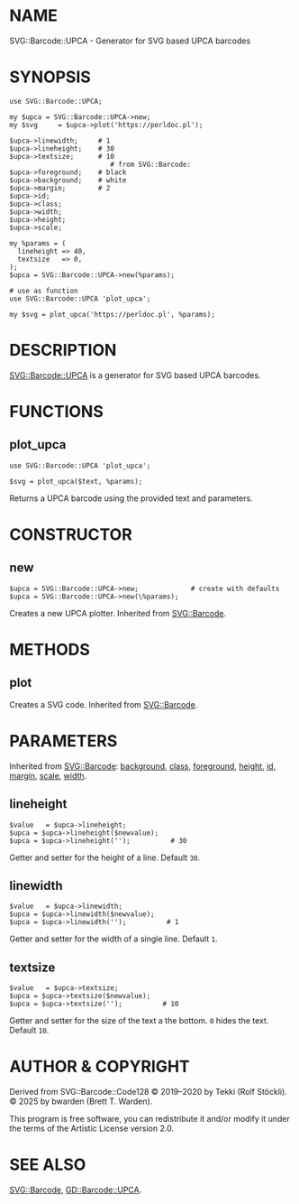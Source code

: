 # NAME

SVG::Barcode::UPCA - Generator for SVG based UPCA barcodes

# SYNOPSIS

    use SVG::Barcode::UPCA;

    my $upca = SVG::Barcode::UPCA->new;
    my $svg     = $upca->plot('https://perldoc.pl');

    $upca->linewidth;     # 1
    $upca->lineheight;    # 30
    $upca->textsize;      # 10
                             # from SVG::Barcode:
    $upca->foreground;    # black
    $upca->background;    # white
    $upca->margin;        # 2
    $upca->id;
    $upca->class;
    $upca->width;
    $upca->height;
    $upca->scale;

    my %params = (
      lineheight => 40,
      textsize   => 0,
    );
    $upca = SVG::Barcode::UPCA->new(%params);

    # use as function
    use SVG::Barcode::UPCA 'plot_upca';

    my $svg = plot_upca('https://perldoc.pl', %params);

# DESCRIPTION

[SVG::Barcode::UPCA](https://metacpan.org/pod/SVG%3A%3ABarcode%3A%3AUPCA) is a generator for SVG based UPCA barcodes.

# FUNCTIONS

## plot\_upca

    use SVG::Barcode::UPCA 'plot_upca';

    $svg = plot_upca($text, %params);

Returns a UPCA barcode using the provided text and parameters.

# CONSTRUCTOR

## new

    $upca = SVG::Barcode::UPCA->new;             # create with defaults
    $upca = SVG::Barcode::UPCA->new(\%params);

Creates a new UPCA plotter. Inherited from [SVG::Barcode](https://metacpan.org/pod/SVG%3A%3ABarcode#new).

# METHODS

## plot

Creates a SVG code. Inherited from [SVG::Barcode](https://metacpan.org/pod/SVG%3A%3ABarcode#plot).

# PARAMETERS

Inherited from [SVG::Barcode](https://metacpan.org/pod/SVG%3A%3ABarcode):
[background](https://metacpan.org/pod/SVG%3A%3ABarcode#background),
[class](https://metacpan.org/pod/SVG%3A%3ABarcode#class),
[foreground](https://metacpan.org/pod/SVG%3A%3ABarcode#foreground),
[height](https://metacpan.org/pod/SVG%3A%3ABarcode#height),
[id](https://metacpan.org/pod/SVG%3A%3ABarcode#id),
[margin](https://metacpan.org/pod/SVG%3A%3ABarcode#margin),
[scale](https://metacpan.org/pod/SVG%3A%3ABarcode#scale),
[width](https://metacpan.org/pod/SVG%3A%3ABarcode#width).

## lineheight

    $value   = $upca->lineheight;
    $upca = $upca->lineheight($newvalue);
    $upca = $upca->lineheight('');          # 30

Getter and setter for the height of a line. Default `30`.

## linewidth

    $value   = $upca->linewidth;
    $upca = $upca->linewidth($newvalue);
    $upca = $upca->linewidth('');          # 1

Getter and setter for the width of a single line. Default `1`.

## textsize

    $value   = $upca->textsize;
    $upca = $upca->textsize($newvalue);
    $upca = $upca->textsize('');          # 10

Getter and setter for the size of the text a the bottom. `0` hides the text. Default `10`.

# AUTHOR & COPYRIGHT

Derived from SVG::Barcode::Code128 © 2019–2020 by Tekki (Rolf Stöckli).
© 2025 by bwarden (Brett T. Warden).

This program is free software, you can redistribute it and/or modify it under the terms of the
Artistic License version 2.0.

# SEE ALSO

[SVG::Barcode](https://metacpan.org/pod/SVG%3A%3ABarcode), [GD::Barcode::UPCA](https://metacpan.org/pod/GD%3A%3ABarcode%3A%3AUPCA).
